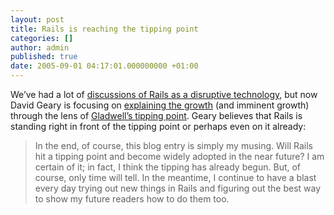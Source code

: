 ```yaml
---
layout: post
title: Rails is reaching the tipping point
categories: []
author: admin
published: true
date: 2005-09-01 04:17:01.000000000 +01:00
---
```

<p>We&#8217;ve had a lot of <a href="http://weblog.rubyonrails.com/archives/2005/08/22/jason-hunter-explains-java-s-dilemma">discussions of Rails as a disruptive technology</a>, but now David Geary is focusing on <a href="http://jroller.com/page/dgeary?entry=tipping_rails">explaining the growth</a> (and imminent growth) through the lens of <a href="http://www.amazon.com/exec/obidos/tg/detail/-/0316346624/qid=1125523477/sr=8-1/ref=pd_bbs_1/103-0184563-9068667?v=glance&amp;s=books&amp;n=507846">Gladwell&#8217;s tipping point</a>. Geary believes that Rails is standing right in front of the tipping point or perhaps even on it already:</p>
<blockquote>In the end, of course, this blog entry is simply my musing. Will Rails hit a tipping point and become widely adopted in the near future? I am certain of it; in fact, I think the tipping has already begun. But, of course, only time will tell. In the meantime, I continue to have a blast every day trying out new things in Rails and figuring out the best way to show my future readers how to do them too.</blockquote>